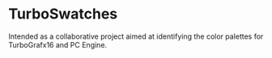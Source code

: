 # TurboSwatches
Intended as a collaborative project aimed at identifying the color palettes for TurboGrafx16 and PC Engine.
